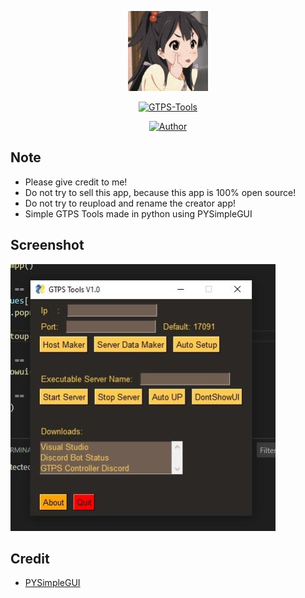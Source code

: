 <p align="center">
<img src="https://raw.githubusercontent.com/jesen-n/jesen-n/master/image/gambar2.jpg" width="128" height="128"/>
</p>
<p align="center">
<a href="#"><img title="GTPS-Tools" src="https://img.shields.io/badge/GTPS-Tools-green?colorA=%23ff0000&colorB=%23017e40&style=for-the-badge"></a>
</p>
<p align="center">
<a href="https://github.com/Jesen-N"><img title="Author" src="https://img.shields.io/badge/Author-Jesen N-blueviolet.svg?style=for-the-badge&logo=github"></a>
</p>

## Note
- Please give credit to me!
- Do not try to sell this app, because this app is 100% open source!
- Do not try to reupload and rename the creator app!
- Simple GTPS Tools made in python using PYSimpleGUI

## Screenshot
<p align="left">
<img src="https://raw.githubusercontent.com/jesen-n/gtps-tools/master/screenshot.jpg"/>
</p>

## Credit
- [PYSimpleGUI](https://github.com/PySimpleGUI/PySimpleGUI)
